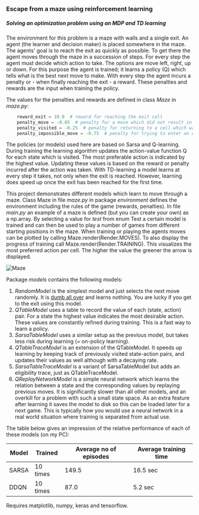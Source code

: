 ### Escape from a maze using reinforcement learning

##### Solving an optimization problem using an MDP and TD learning

The environment for this problem is a maze with walls and a single exit. An agent (the learner and decision maker) is placed somewhere in the maze. The agents' goal is to reach the exit as quickly as possible. To get there the agent moves through the maze in a succession of steps. For every step the agent must decide which action to take. The options are move left, right, up or down. For this purpose the agent is trained; it learns a policy (Q) which tells what is the best next move to make. With every step the agent incurs a penalty or - when finally reaching the exit - a reward. These penalties and rewards are the input when training the policy. 

The values for the penalties and rewards are defined in class *Maze* in *maze.py*:
```python
    reward_exit = 10.0  # reward for reaching the exit cell
    penalty_move = -0.05  # penalty for a move which did not result in finding the exit cell
    penalty_visited = -0.25  # penalty for returning to a cell which was visited earlier
    penalty_impossible_move = -0.75  # penalty for trying to enter an occupied cell or moving out of the maze
```
The policies (or models) used here are based on Sarsa and Q-learning. During training the learning algorithm updates the action-value function Q for each state which is visited. The most preferable action is indicated by the highest value. Updating these values is based on the reward or penalty incurred after the action was taken. With TD-learning a model learns at every step it takes, not only when the exit is reached. However, learning does speed up once the exit has been reached for the first time. 

This project demonstrates different models which learn to move through a maze. Class Maze in file *maze.py* in package *environment* defines the environment including the rules of the game (rewards, penalties). In file *main.py* an example of a maze is defined (but you can create your own) as a np.array. By selecting a value for *test* from enum Test a certain model is trained and can then be used to play a number of games from different starting positions in the maze. When training or playing the agents moves can be plotted by calling Maze.render(Render.MOVES). To also display the progress of training call Maze.render(Render.TRAINING). This visualizes the most preferred action per cell. The higher the value the greener the arrow is displayed.

![Maze](https://github.com/erikdelange/Reinforcement-Learning-Maze/blob/master/bestmove.png)

Package *models* contains the following models:
1. *RandomModel* is the simplest model and just selects the next move randomly. It is [dumb all over](https://www.youtube.com/watch?v=DR_wf92A8E4) and learns nothing. You are lucky if you get to the exit using this model.
2. *QTableModel* uses a table to record the value of each (state, action) pair. For a state the highest value indicates the most desirable action. These values are constantly refined during training. This is a fast way to learn a policy.
3. *SarsaTableModel* uses a similar setup as the previous model, but takes less risk during learning (= on-policy learning).
4. *QTableTraceModel* is an extension of the QTableModel. It speeds up learning by keeping track of previously visited state-action pairs, and updates their values as well although with a decaying rate.
5. *SarsaTableTraceModel* is a variant of SarsaTableModel but adds an eligibility trace, just as QTableTraceModel. 
6. *QReplayNetworkModel* is a simple neural network which learns the relation between a state and the corresponding values by replaying previous moves. It is significantly slower than all other models, and an overkill for a problem with such a small state space. As an extra feature after learning it saves the model to disk so this can be loaded later for a next game. This is typically how you would use a neural network in a real world situation where training is separated from actual use. 

The table below gives an impression of the relative performance of each of these models (on my PC):

| Model | Trained | Average no of episodes | Average training time |
| --- | --- | --- | --- | 
| SARSA | 10 times | 149.5 | 16.5 sec |
| DDQN  | 10 times | 87.0 | 5.2 sec |

Requires matplotlib, numpy, keras and tensorflow.
